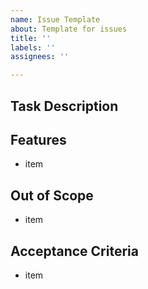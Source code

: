 ```yaml
---
name: Issue Template
about: Template for issues
title: ''
labels: ''
assignees: ''

---
```


## Task Description

## Features
- item

## Out of Scope
- item

## Acceptance Criteria
- item
